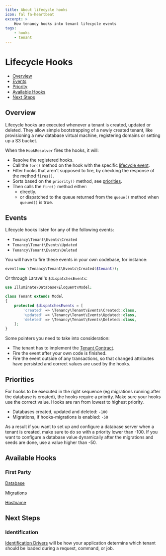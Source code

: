 ```yaml
---
title: About lifecycle hooks
icon: fal fa-heartbeat
excerpt: >
    How tenancy hooks into tenant lifecycle events
tags:
    - hooks
    - tenant
---
```


# Lifecycle Hooks

- [Overview](#overview)
- [Events](#events)
- [Priority](#priority)
- [Available Hooks](#available-hooks)
- [Next Steps](#next-steps)

## Overview

Lifecycle hooks are executed whenever a tenant is created, updated or deleted.
They allow simple bootstrapping of a newly created tenant, like provisioning a new
database virtual machine, registering domains or setting up a S3 bucket.

When the `HookResolver` fires the hooks, it will:

 - Resolve the registered hooks.
 - Call the `for()` method on the hook with the specific [lifecycle event](#events).
 - Filter hooks that aren't supposed to fire, by checking the response of the method `fires()`.
 - Sorts based on the `priority()` method, see [priorities](#priorities).
 - Then calls the `fire()` method either:
   - directly.
   - or dispatched to the queue returned from the `queue()` method when `queued()` is true.

## Events

Lifecycle hooks listen for any of the following events:

- `Tenancy\Tenant\Events\Created` 
- `Tenancy\Tenant\Events\Updated` 
- `Tenancy\Tenant\Events\Deleted` 

You will have to fire these events in your own codebase, for instance:

```php
event(new \Tenancy\Tenant\Events\Created($tenant));
```

Or through Laravel's `$dispatchesEvents`:

```php
use Illuminate\Database\Eloquent\Model;

class Tenant extends Model
{
    protected $dispatchesEvents = [
        'created' => \Tenancy\Tenant\Events\Created::class,
        'updated' => \Tenancy\Tenant\Events\Updated::class,
        'deleted' => \Tenancy\Tenant\Events\Deleted::class,
    ];
}
```

Some pointers you need to take into consideration:

- The tenant has to implement the [Tenant Contract](identification-general#tenant-contract).
- Fire the event after your own code is finished.
- Fire the event outside of any transactions, so that changed attributes
have persisted and correct values are used by the hooks.

## Priorities

For hooks to be executed in the right sequence (eg migrations running after the database is created),
the hooks require a priority. Make sure your hooks use the correct value. Hooks are ran from lowest
to highest priority.

- Databases created, updated and deleted: `-100`
- Migrations, if hooks-migrations is enabled: `-50`

As a result if you want to set up and configure a database server when a tenant is created, make sure to
do so with a priority lower than -100. If you want to configure a database value dynamically after the
migrations and seeds are done, use a value higher than -50.

## Available Hooks

### First Party

[Database](hooks-database)

[Migrations](hooks-migrations)

[Hostname](hooks-hostname)

## Next Steps

### Identification

[Identification Drivers](identification-general) will be how your application determins which tenant should be loaded during a request, command, or job.